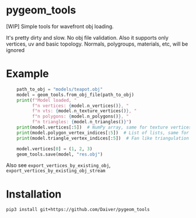 # pygeom_tools
[WIP] Simple tools for wavefront obj loading.

It's pretty dirty and slow. No obj file validation. Also it supports only vertices, uv and basic topology. Normals, polygroups, materials, etc, will be ignored 

# Example

```python
    path_to_obj = "models/teapot.obj"
    model = geom_tools.from_obj_file(path_to_obj)
    print(f"Model loaded, "
          f"n vertices: {model.n_vertices()}, "
          f"n vts: {model.n_texture_vertices()}, "
          f"n polygons: {model.n_polygons()}, "
          f"n triangles: {model.n_triangles()}")
    print(model.vertices[:5])  # NumPy array, same for texture vertices, etc
    print(model.polygon_vertex_indices[:5])  # List of lists, same for texture topology, triangulated topology, etc
    print(model.triangle_vertex_indices[:5])  # Fan like triangulation of topology. Keep original triangles

    model.vertices[0] = (1, 2, 3)
    geom_tools.save(model, "res.obj")    
```

Also see `export_vertices_by_existing_obj`, `export_vertices_by_existing_obj_stream`

# Installation

```
pip3 install git+https://github.com/Daiver/pygeom_tools
```
